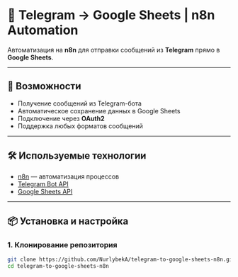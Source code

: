 # 📌 Telegram → Google Sheets | n8n Automation

Автоматизация на **n8n** для отправки сообщений из **Telegram** прямо в **Google Sheets**.

---

## 🚀 Возможности
- Получение сообщений из Telegram-бота
- Автоматическое сохранение данных в Google Sheets
- Подключение через **OAuth2**
- Поддержка любых форматов сообщений

---

## 🛠 Используемые технологии
- [n8n](https://n8n.io/) — автоматизация процессов
- [Telegram Bot API](https://core.telegram.org/bots/api)
- [Google Sheets API](https://developers.google.com/sheets)

---

## 📦 Установка и настройка

### 1. Клонирование репозитория
```bash
git clone https://github.com/NurlybekA/telegram-to-google-sheets-n8n.git
cd telegram-to-google-sheets-n8n
